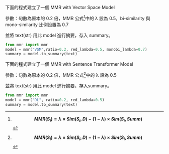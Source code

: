 下面的程式建立了一個 MMR with Vector Space Model

參數：句數為原本的 0.2 倍，MMR 公式[^1]中的 λ 設為 0.5，bi-similarity 與 mono-similarity 比例設置為 0.7

並將 text(str) 用此 model 進行摘要，存入 summary。

```python
from mmr import mmr
model = mmr("VSM",ratio=0.2, red_lambda=0.5, monobi_lambda=0.7)
summary = model.to_summary(text) 
```

下面的程式建立了一個 MMR with Sentence Transformer Model

參數：句數為原本的 0.2 倍，MMR 公式[^1]中的 λ 設為 0.5

並將 text(str) 用此 model 進行摘要，存入summary。

```python
from mmr import mmr
model = mmr("DL", ratio=0.2, red_lambda=0.5)
summary = model.to_summary(text)
```

[^1]: **$$ MMR(S_i) = λ × Sim(S_i, D) − (1 − λ) × Sim(S_i, Summ) $$**



